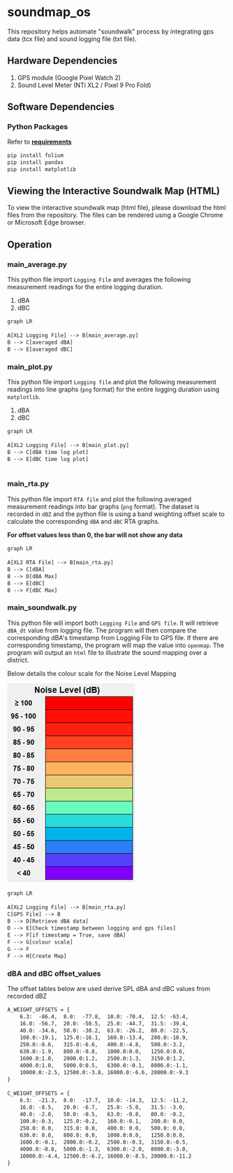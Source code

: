# soundmap_os
This repository helps automate "soundwalk" process by integrating gps data (tcx file) and sound logging file (txt file).

## Hardware Dependencies
1. GPS module (Google Pixel Watch 2)
2. Sound Level Meter (NTi XL2 / Pixel 9 Pro Fold)

## Software Dependencies

### Python Packages
Refer to [**requirements**](/requirement.txt)
```
pip install folium
pip install pandas
pip install matplotlib
```

## Viewing the Interactive Soundwalk Map (HTML)

To view the interactive soundwalk map (html file), please download the html files from the repository. 
The files can be rendered using a Google Chrome or Microsoft Edge browser. 

## Operation

### main_average.py

This python file import `Logging File` and averages the following measurement readings for the entire logging duration.
1. dBA 
2. dBC 

```mermaid 
graph LR

A[XL2 Logging File] --> B[main_average.py]
B --> C[averaged dBA]
B --> E[averaged dBC]

```

### main_plot.py 

This python file import `Logging file` and plot the following measurement readings into line graphs (`png` format) for the entire logging duration using `matplotlib`.
1. dBA 
3. dBC 

```mermaid 
graph LR

A[XL2 Logging File] --> B[main_plot.py]
B --> C[dBA time log plot]
B --> E[dBC time log plot]


```

### main_rta.py

This python file import `RTA file` and plot the following averaged measurement readings into bar graphs (`png` format). The dataset is recorded in `dBZ` and the python file is using a band weighting offset scale to calculate the corresponding `dBA` and `dBC` RTA graphs. 

**For offset values less than 0, the bar will not show any data**

```mermaid 
graph LR

A[XL2 RTA File] --> B[main_rta.py]
B --> C[dBA]
B --> D[dBA Max]
B --> E[dBC]
B --> F[dBC Max]

```

### main_soundwalk.py

This python file will import both `Logging File` and `GPS file`. It will retrieve `dBA_dt` value from logging file. The program will then compare the corresponding dBA's timestamp from Logging File to GPS file. If there are corresponding timestamp, the program will map the value into `openmap`. The program will output an `html` file to illustrate the sound mapping over a district.

Below details the colour scale for the Noise Level Mapping

![alt text](media/colourmap.png)

```mermaid 
graph LR

A[XL2 Logging File] --> B[main_rta.py]
C[GPS File] --> B
B --> D[Retrieve dBA data]
D --> E[Check timestamp between logging and gps files]
E --> F[if timestamp = True, save dBA]
F --> G[colour scale]
G --> F
F --> H[Create Map] 

```

### dBA and dBC offset_values

The offset tables below are used derive SPL dBA and dBC values from recorded dBZ

```
A_WEIGHT_OFFSETS = {
    6.3:  -86.4,  8.0:  -77.8,  10.0: -70.4,  12.5: -63.4,
    16.0: -56.7,  20.0: -50.5,  25.0: -44.7,  31.5: -39.4,
    40.0: -34.6,  50.0: -30.2,  63.0: -26.2,  80.0: -22.5,
    100.0:-19.1,  125.0:-16.1,  160.0:-13.4,  200.0:-10.9,
    250.0:-8.6,   315.0:-6.6,   400.0:-4.8,   500.0:-3.2,
    630.0:-1.9,   800.0:-0.8,   1000.0:0.0,   1250.0:0.6,
    1600.0:1.0,   2000.0:1.2,   2500.0:1.3,   3150.0:1.2,
    4000.0:1.0,   5000.0:0.5,   6300.0:-0.1,  8000.0:-1.1,
    10000.0:-2.5, 12500.0:-3.8, 16000.0:-6.6, 20000.0:-9.3
}

C_WEIGHT_OFFSETS = {
    6.3:  -21.3,  8.0:  -17.7,  10.0: -14.3,  12.5: -11.2,
    16.0: -8.5,   20.0: -6.7,   25.0: -5.0,   31.5: -3.0,
    40.0: -2.0,   50.0: -0.5,   63.0: -0.8,   80.0: -0.2,
    100.0:-0.3,   125.0:-0.2,   160.0:-0.1,   200.0: 0.0,
    250.0: 0.0,   315.0: 0.0,   400.0: 0.0,   500.0: 0.0,
    630.0: 0.0,   800.0: 0.0,   1000.0:0.0,   1250.0:0.0,
    1600.0:-0.1,  2000.0:-0.2,  2500.0:-0.3,  3150.0:-0.5,
    4000.0:-0.8,  5000.0:-1.3,  6300.0:-2.0,  8000.0:-3.0,
    10000.0:-4.4, 12500.0:-6.2, 16000.0:-8.5, 20000.0:-11.2
}
```

